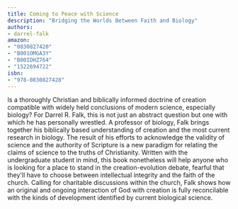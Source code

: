 ```yaml
---
title: Coming to Peace with Science
description: "Bridging the Worlds Between Faith and Biology"
authors:
- darrel-falk
amazon:
- "0830827420"
- "B001OMGA3Y"
- "B00IDHZ764"
- "1522694722"
isbn:
- "978-0830827428"
---
```

Is a thoroughly Christian and biblically informed doctrine of creation compatible with widely held conclusions of modern science, especially biology? For Darrel R. Falk, this is not just an abstract question but one with which he has personally wrestled. A professor of biology, Falk brings together his biblically based understanding of creation and the most current research in biology. The result of his efforts to acknowledge the validity of science and the authority of Scripture is a new paradigm for relating the claims of science to the truths of Christianity. Written with the undergraduate student in mind, this book nonetheless will help anyone who is looking for a place to stand in the creation-evolution debate, fearful that they'll have to choose between intellectual integrity and the faith of the church. Calling for charitable discussions within the church, Falk shows how an original and ongoing interaction of God with creation is fully reconcilable with the kinds of development identified by current biological science.
